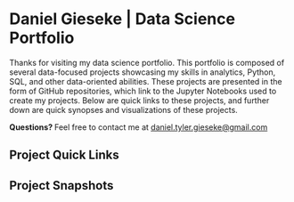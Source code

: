 # Daniel Gieseke | Data Science Portfolio
Thanks for visiting my data science portfolio.  This portfolio is composed of several data-focused projects showcasing my skills in analytics, Python, SQL, and other data-oriented abilities. These projects are presented in the form of GitHub repositories, which link to the Jupyter Notebooks used to create my projects.  Below are quick links to these projects, and further down are quick synopses and visualizations of these projects.

<b> Questions? </b> Feel free to contact me at daniel.tyler.gieseke@gmail.com

## Project Quick Links


## Project Snapshots
